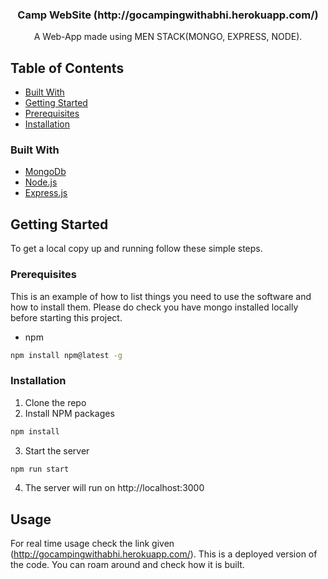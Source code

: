 
  <h3 align="center">Camp WebSite (http://gocampingwithabhi.herokuapp.com/)</h3>

  <p align="center">
   A Web-App made using MEN STACK(MONGO, EXPRESS, NODE). 
   </p>



<!-- TABLE OF CONTENTS -->
## Table of Contents

* [Built With](#built-with)
* [Getting Started](#getting-started)
* [Prerequisites](#prerequisites)
* [Installation](#installation)


### Built With

* [MongoDb]( https://www.mongodb.com/)
* [Node.js]( https://nodejs.org/en/)
* [Express.js]( https://expressjs.com/)



<!-- GETTING STARTED -->
## Getting Started

To get a local copy up and running follow these simple steps.

### Prerequisites

This is an example of how to list things you need to use the software and how to install them.
Please do check you have mongo installed locally before starting this project.
* npm
```sh
npm install npm@latest -g
```

### Installation
 
1. Clone the repo
2. Install NPM packages
```sh
npm install
```
3. Start the server
```sh
npm run start
```
4. The server will run on http://localhost:3000

<!-- USAGE EXAMPLES -->
## Usage

For real time usage check the link given (http://gocampingwithabhi.herokuapp.com/). This is a deployed version of the code. You can roam around and check how it is built.






